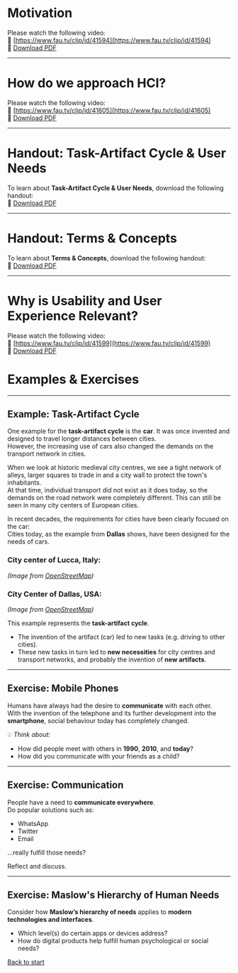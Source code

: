 # Motivation

Please watch the following video:  
🔗 [https://www.fau.tv/clip/id/41594](https://www.fau.tv/clip/id/41594)<br>
📄 [Download PDF](../../01/HCI_SS_2025_01_Introduction_To_HCI_1.pdf)  

---

# How do we approach HCI?

Please watch the following video:  
🔗 [https://www.fau.tv/clip/id/41605](https://www.fau.tv/clip/id/41605)<br>
📄 [Download PDF](../../01/HCI_SS_2025_01_Introduction_To_HCI_2.pdf)  

---

# Handout: Task-Artifact Cycle & User Needs

To learn about **Task-Artifact Cycle & User Needs**, download the following handout:  
📄 [Download PDF](../../01/01_TaskArtifactCycle_User%20needs.pdf)  

---

# Handout: Terms & Concepts

To learn about **Terms & Concepts**, download the following handout:  
📄 [Download PDF](../../01/01_Termsaamp;Concepts.pdf)

---

# Why is Usability and User Experience Relevant?

Please watch the following video:  
🔗 [https://www.fau.tv/clip/id/41599](https://www.fau.tv/clip/id/41599)<br>
📄 [Download PDF](../../01/HCI_SS_2025_01_Introduction_To_HCI_3-2.pdf)



# Examples & Exercises

---

## Example: Task-Artifact Cycle

One example for the **task-artifact cycle** is the **car**. It was once invented and designed to travel longer distances between cities.  
However, the increasing use of cars also changed the demands on the transport network in cities.

When we look at historic medieval city centres, we see a tight network of alleys, larger squares to trade in and a city wall to protect the town's inhabitants.  
At that time, individual transport did not exist as it does today, so the demands on the road network were completely different. This can still be seen in many city centers of European cities.

In recent decades, the requirements for cities have been clearly focused on the car:  
Cities today, as the example from **Dallas** shows, have been designed for the needs of cars.

### City center of Lucca, Italy:
*(Image from [OpenStreetMap](https://www.openstreetmap.org/))*

### City Center of Dallas, USA:
*(Image from [OpenStreetMap](https://www.openstreetmap.org/))*

This example represents the **task-artifact cycle**.  
- The invention of the artifact (car) led to new tasks (e.g. driving to other cities).  
- These new tasks in turn led to **new necessities** for city centres and transport networks, and probably the invention of **new artifacts**.

---

## Exercise: Mobile Phones

Humans have always had the desire to **communicate** with each other.  
With the invention of the telephone and its further development into the **smartphone**, social behaviour today has completely changed.

💡 *Think about:*

- How did people meet with others in **1990**, **2010**, and **today**?
- How did you communicate with your friends as a child?

---

## Exercise: Communication

People have a need to **communicate everywhere**.  
Do popular solutions such as:

- WhatsApp  
- Twitter  
- Email  

...really fulfill those needs?

Reflect and discuss.

---

## Exercise: Maslow's Hierarchy of Human Needs

Consider how **Maslow’s hierarchy of needs** applies to **modern technologies and interfaces**.

- Which level(s) do certain apps or devices address?
- How do digital products help fulfill human psychological or social needs?


[Back to start](/README.md)
